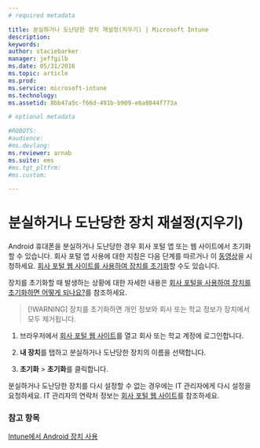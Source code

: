 ```yaml
---
# required metadata

title: 분실하거나 도난당한 장치 재설정(지우기) | Microsoft Intune
description:
keywords:
author: staciebarker
manager: jeffgilb
ms.date: 05/31/2016
ms.topic: article
ms.prod:
ms.service: microsoft-intune
ms.technology:
ms.assetid: 8bb47a5c-f66d-491b-b909-e6a8844f773a

# optional metadata

#ROBOTS:
#audience:
#ms.devlang:
ms.reviewer: arnab
ms.suite: ems
#ms.tgt_pltfrm:
#ms.custom:

---
```



# 분실하거나 도난당한 장치 재설정(지우기)

Android 휴대폰을 분실하거나 도난당한 경우 회사 포털 앱 또는 웹 사이트에서 초기화할 수 있습니다. 회사 포털 앱 사용에 대한 지침은 다음 단계를 따르거나 이 [동영상](http://aka.ms/ly1x17)을 시청하세요. [회사 포털 웹 사이트를 사용하여 장치를 초기화](reset-your-device-cpwebsite.md)할 수도 있습니다.

장치를 초기화할 때 발생하는 상황에 대한 자세한 내용은 [회사 포털을 사용하여 장치를 초기화하면 어떻게 되나요?](what-happens-if-you-reset-your-device-using-the-company-portal-android.md)를 참조하세요.

> [!WARNING] 장치를 초기화하면 개인 정보와 회사 또는 학교 정보가 장치에서 모두 제거됩니다.

1.  브라우저에서 [회사 포털 웹 사이트](http://portal.manage.microsoft.com)를 열고 회사 또는 학교 계정에 로그인합니다.

2.  **내 장치**를 탭하고 분실하거나 도난당한 장치의 이름을 선택합니다.

3.  **초기화** &gt; **초기화**를 클릭합니다.

분실하거나 도난당한 장치를 다시 설정할 수 없는 경우에는 IT 관리자에게 다시 설정을 요청하세요. IT 관리자의 연락처 정보는 [회사 포털 웹 사이트](http://portal.manage.microsoft.com)를 참조하세요.

### 참고 항목
[Intune에서 Android 장치 사용](using-your-android-device-with-intune.md)



<!--HONumber=Jun16_HO2-->


